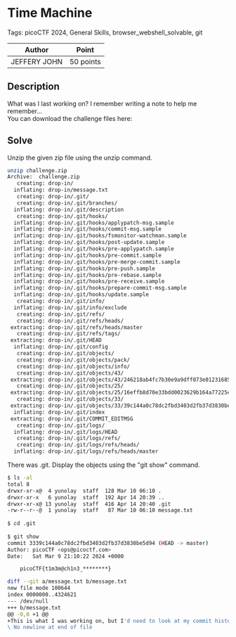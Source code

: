 # Time Machine

Tags: picoCTF 2024, General Skills, browser_webshell_solvable, git

| Author | Point    |
| ------ | -------- |
| JEFFERY JOHN | 50 points |

## Description

What was I last working on? I remember writing a note to help me remember...  
You can download the challenge files here:

## Solve

Unzip the given zip file using the unzip command.

```bash
unzip challenge.zip                      
Archive:  challenge.zip
   creating: drop-in/
  inflating: drop-in/message.txt     
   creating: drop-in/.git/
   creating: drop-in/.git/branches/
  inflating: drop-in/.git/description  
   creating: drop-in/.git/hooks/
  inflating: drop-in/.git/hooks/applypatch-msg.sample  
  inflating: drop-in/.git/hooks/commit-msg.sample  
  inflating: drop-in/.git/hooks/fsmonitor-watchman.sample  
  inflating: drop-in/.git/hooks/post-update.sample  
  inflating: drop-in/.git/hooks/pre-applypatch.sample  
  inflating: drop-in/.git/hooks/pre-commit.sample  
  inflating: drop-in/.git/hooks/pre-merge-commit.sample  
  inflating: drop-in/.git/hooks/pre-push.sample  
  inflating: drop-in/.git/hooks/pre-rebase.sample  
  inflating: drop-in/.git/hooks/pre-receive.sample  
  inflating: drop-in/.git/hooks/prepare-commit-msg.sample  
  inflating: drop-in/.git/hooks/update.sample  
   creating: drop-in/.git/info/
  inflating: drop-in/.git/info/exclude  
   creating: drop-in/.git/refs/
   creating: drop-in/.git/refs/heads/
 extracting: drop-in/.git/refs/heads/master  
   creating: drop-in/.git/refs/tags/
 extracting: drop-in/.git/HEAD       
  inflating: drop-in/.git/config     
   creating: drop-in/.git/objects/
   creating: drop-in/.git/objects/pack/
   creating: drop-in/.git/objects/info/
   creating: drop-in/.git/objects/43/
 extracting: drop-in/.git/objects/43/246218ab4fc7b30e9a9dff073e012316851469  
   creating: drop-in/.git/objects/25/
 extracting: drop-in/.git/objects/25/16effb8d70e33bdd0023629b164a77225e1ec2  
   creating: drop-in/.git/objects/33/
 extracting: drop-in/.git/objects/33/39c144a0c78dc2fbd3403d2fb37d3830be5d94  
  inflating: drop-in/.git/index      
 extracting: drop-in/.git/COMMIT_EDITMSG  
   creating: drop-in/.git/logs/
  inflating: drop-in/.git/logs/HEAD  
   creating: drop-in/.git/logs/refs/
   creating: drop-in/.git/logs/refs/heads/
  inflating: drop-in/.git/logs/refs/heads/master  
```

There was .git. Display the objects using the "git show" command.

```bash                                                                                                                                                                                                                                20:40:31
$ ls -al    
total 8
drwxr-xr-x@  4 yunolay  staff  128 Mar 10 06:10 .
drwxr-xr-x   6 yunolay  staff  192 Apr 14 20:39 ..
drwxr-xr-x@ 13 yunolay  staff  416 Apr 14 20:40 .git
-rw-r--r--@  1 yunolay  staff   87 Mar 10 06:10 message.txt
                                                                                                                                                                                                                            20:40:34
$ cd .git   
                                                                                                                                                                  20:40:36
$ git show
commit 3339c144a0c78dc2fbd3403d2fb37d3830be5d94 (HEAD -> master)
Author: picoCTF <ops@picoctf.com>
Date:   Sat Mar 9 21:10:22 2024 +0000

    picoCTF{t1m3m@ch1n3_********}

diff --git a/message.txt b/message.txt
new file mode 100644
index 0000000..4324621
--- /dev/null
+++ b/message.txt
@@ -0,0 +1 @@
+This is what I was working on, but I'd need to look at my commit history to know why...
\ No newline at end of file
```
